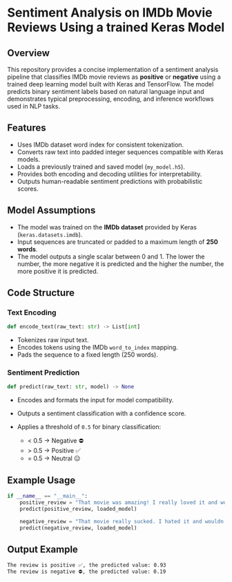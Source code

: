 # Sentiment Analysis on IMDb Movie Reviews Using a trained Keras Model

## Overview

This repository provides a concise implementation of a sentiment analysis pipeline that classifies IMDb movie reviews as **positive** or **negative** using a trained deep learning model built with Keras and TensorFlow. The model predicts binary sentiment labels based on natural language input and demonstrates typical preprocessing, encoding, and inference workflows used in NLP tasks.

## Features

- Uses IMDb dataset word index for consistent tokenization.
- Converts raw text into padded integer sequences compatible with Keras models.
- Loads a previously trained and saved model (`my_model.h5`).
- Provides both encoding and decoding utilities for interpretability.
- Outputs human-readable sentiment predictions with probabilistic scores.

## Model Assumptions

* The model was trained on the **IMDb dataset** provided by Keras (`keras.datasets.imdb`).
* Input sequences are truncated or padded to a maximum length of **250 words**.
* The model outputs a single scalar between 0 and 1. The lower the number, the more negative it is predicted and the higher the number, the more positive it is predicted. 

## Code Structure

### Text Encoding

```python
def encode_text(raw_text: str) -> List[int]
```

* Tokenizes raw input text.
* Encodes tokens using the IMDb `word_to_index` mapping.
* Pads the sequence to a fixed length (250 words).

### Sentiment Prediction

```python
def predict(raw_text: str, model) -> None
```

* Encodes and formats the input for model compatibility.
* Outputs a sentiment classification with a confidence score.
* Applies a threshold of `0.5` for binary classification:

  * < 0.5 → Negative ⛔️
  * \> 0.5 → Positive ✅
  * \= 0.5 → Neutral 😑

## Example Usage

```python
if __name__ == "__main__":
    positive_review = "That movie was amazing! I really loved it and would watch it again."
    predict(positive_review, loaded_model)

    negative_review = "That movie really sucked. I hated it and wouldn't watch it again."
    predict(negative_review, loaded_model)
```

## Output Example

```bash
The review is positive ✅, the predicted value: 0.93
The review is negative ⛔️, the predicted value: 0.19
```

